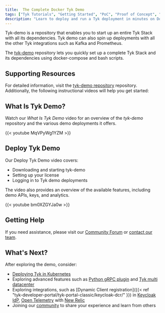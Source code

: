 ```yaml
---
title:  The Complete Docker Tyk Demo
tags: ["Tyk Tutorials", "Getting Started", "PoC", "Proof of Concept", "Tyk PoC", "docker", "Tyk demo", "Tyk quick start", "Tyk Demo Videos" ]
description: "Learn to deploy and run a Tyk deployment in minutes on Docker using our repository tyk-demo"
---
```


Tyk-demo is a repository that enables you to start up an entire Tyk Stack with 
all its dependencies. Tyk demo can also spin up deployments with all the other Tyk integrations such as Kafka and Prometheus. 

The [tyk-demo](https://github.com/TykTechnologies/tyk-demo) repository lets you quickly set up a complete Tyk Stack and 
its dependencies using docker-compose and bash scripts.
	

## Supporting Resources

For detailed information, visit the [tyk-demo repository](https://github.com/TykTechnologies/tyk-demo) repository. Additionally, the 
following instructional videos will help you get started:


## What Is Tyk Demo?

Watch our *What Is Tyk Demo* video for an overview of the *tyk-demo* repository and the various demo deployments it offers.

{{< youtube MqVPyWg1YZM >}}


## Deploy Tyk Demo

Our Deploy Tyk Demo video covers:
- Downloading and starting tyk-demo
- Setting up your license
- Logging in to Tyk demo deployments

The video also provides an overview of the available features, including demo APIs, keys, and analytics.

{{< youtube bm0XZGYJa0w >}}


## Getting Help

If you need assistance, please visit our [Community Forum]([link-to-forum](https://community.tyk.io/)) or [contact our team](https://tyk.io/about/contact/).


## What's Next?

After exploring the demo, consider:
- [Deploying Tyk in Kubernetes](https://tyk.io/docs/getting-started/quick-start/tyk-k8s-demo/)
- Exploring advanced features such as [Python gRPC plugin](https://github.com/TykTechnologies/tyk-demo/tree/master/deployments/plugin-python-grpc) and [Tyk multi datacenter](https://github.com/TykTechnologies/tyk-demo/tree/master/deployments/mdcb)
- Exploring integrations, such as [Dynamic Client registration]({{< ref "tyk-developer-portal/tyk-portal-classic/keycloak-dcr/" }}) in [Keycloak IdP](https://github.com/TykTechnologies/tyk-demo/tree/master/deployments/keycloak-dcr), [Open Telemetry](https://github.com/TykTechnologies/tyk-demo/tree/master/deployments/otel-new-relic) with [New Relic](https://newrelic.com/)
- Joining our [community]([link-to-forum](https://community.tyk.io/)) to share your experience and learn from others
